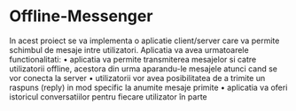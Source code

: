 # Offline-Messenger
In acest proiect se va implementa o aplicatie client/server care va permite schimbul de mesaje intre
utilizatori. Aplicatia va avea urmatoarele functionalitati:
• aplicatia va permite transmiterea mesajelor si catre utilizatorii offline, acestora din urma
aparandu-le mesajele atunci cand se vor conecta la server
• utilizatorii vor avea posibilitatea de a trimite un raspuns (reply) in mod specific la anumite
mesaje primite
• aplicatia va oferi istoricul conversatiilor pentru fiecare utilizator în parte
